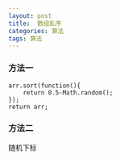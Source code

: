 ```yaml
---
layout: post
title:  数组乱序
categories: 算法
tags: 算法
---
```


### 方法一
```
arr.sort(function(){
	return 0.5-Math.random();
});
return arr;
```
### 方法二

随机下标